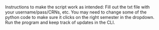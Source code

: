 Instructions to make the script work as intended:
Fill out the txt file with your username/pass/CRNs, etc.
You may need to change some of the python code to make sure it clicks on the right semester in the dropdown.
Run the program and keep track of updates in the CLI.
